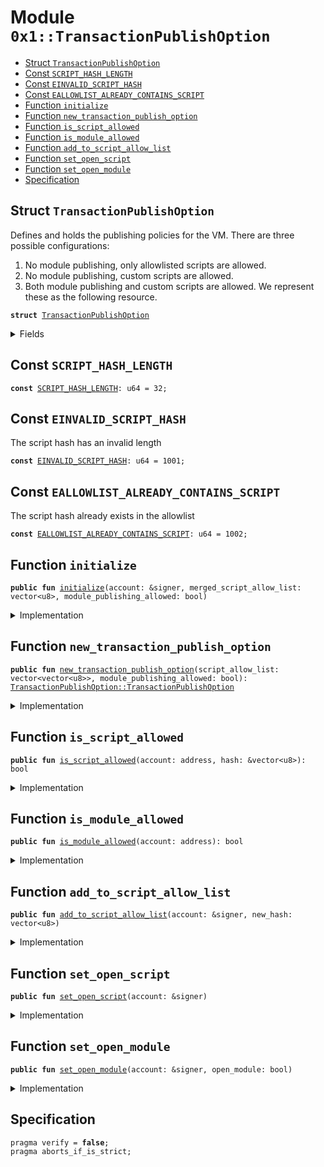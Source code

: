 
<a name="0x1_TransactionPublishOption"></a>

# Module `0x1::TransactionPublishOption`



-  [Struct <code><a href="TransactionPublishOption.md#0x1_TransactionPublishOption">TransactionPublishOption</a></code>](#0x1_TransactionPublishOption_TransactionPublishOption)
-  [Const <code><a href="TransactionPublishOption.md#0x1_TransactionPublishOption_SCRIPT_HASH_LENGTH">SCRIPT_HASH_LENGTH</a></code>](#0x1_TransactionPublishOption_SCRIPT_HASH_LENGTH)
-  [Const <code><a href="TransactionPublishOption.md#0x1_TransactionPublishOption_EINVALID_SCRIPT_HASH">EINVALID_SCRIPT_HASH</a></code>](#0x1_TransactionPublishOption_EINVALID_SCRIPT_HASH)
-  [Const <code><a href="TransactionPublishOption.md#0x1_TransactionPublishOption_EALLOWLIST_ALREADY_CONTAINS_SCRIPT">EALLOWLIST_ALREADY_CONTAINS_SCRIPT</a></code>](#0x1_TransactionPublishOption_EALLOWLIST_ALREADY_CONTAINS_SCRIPT)
-  [Function <code>initialize</code>](#0x1_TransactionPublishOption_initialize)
-  [Function <code>new_transaction_publish_option</code>](#0x1_TransactionPublishOption_new_transaction_publish_option)
-  [Function <code>is_script_allowed</code>](#0x1_TransactionPublishOption_is_script_allowed)
-  [Function <code>is_module_allowed</code>](#0x1_TransactionPublishOption_is_module_allowed)
-  [Function <code>add_to_script_allow_list</code>](#0x1_TransactionPublishOption_add_to_script_allow_list)
-  [Function <code>set_open_script</code>](#0x1_TransactionPublishOption_set_open_script)
-  [Function <code>set_open_module</code>](#0x1_TransactionPublishOption_set_open_module)
-  [Specification](#@Specification_0)


<a name="0x1_TransactionPublishOption_TransactionPublishOption"></a>

## Struct `TransactionPublishOption`

Defines and holds the publishing policies for the VM. There are three possible configurations:
1. No module publishing, only allowlisted scripts are allowed.
2. No module publishing, custom scripts are allowed.
3. Both module publishing and custom scripts are allowed.
We represent these as the following resource.


<pre><code><b>struct</b> <a href="TransactionPublishOption.md#0x1_TransactionPublishOption">TransactionPublishOption</a>
</code></pre>



<details>
<summary>Fields</summary>


<dl>
<dt>
<code>script_allow_list: vector&lt;vector&lt;u8&gt;&gt;</code>
</dt>
<dd>

</dd>
<dt>
<code>module_publishing_allowed: bool</code>
</dt>
<dd>

</dd>
</dl>


</details>

<a name="0x1_TransactionPublishOption_SCRIPT_HASH_LENGTH"></a>

## Const `SCRIPT_HASH_LENGTH`



<pre><code><b>const</b> <a href="TransactionPublishOption.md#0x1_TransactionPublishOption_SCRIPT_HASH_LENGTH">SCRIPT_HASH_LENGTH</a>: u64 = 32;
</code></pre>



<a name="0x1_TransactionPublishOption_EINVALID_SCRIPT_HASH"></a>

## Const `EINVALID_SCRIPT_HASH`

The script hash has an invalid length


<pre><code><b>const</b> <a href="TransactionPublishOption.md#0x1_TransactionPublishOption_EINVALID_SCRIPT_HASH">EINVALID_SCRIPT_HASH</a>: u64 = 1001;
</code></pre>



<a name="0x1_TransactionPublishOption_EALLOWLIST_ALREADY_CONTAINS_SCRIPT"></a>

## Const `EALLOWLIST_ALREADY_CONTAINS_SCRIPT`

The script hash already exists in the allowlist


<pre><code><b>const</b> <a href="TransactionPublishOption.md#0x1_TransactionPublishOption_EALLOWLIST_ALREADY_CONTAINS_SCRIPT">EALLOWLIST_ALREADY_CONTAINS_SCRIPT</a>: u64 = 1002;
</code></pre>



<a name="0x1_TransactionPublishOption_initialize"></a>

## Function `initialize`



<pre><code><b>public</b> <b>fun</b> <a href="TransactionPublishOption.md#0x1_TransactionPublishOption_initialize">initialize</a>(account: &signer, merged_script_allow_list: vector&lt;u8&gt;, module_publishing_allowed: bool)
</code></pre>



<details>
<summary>Implementation</summary>


<pre><code><b>public</b> <b>fun</b> <a href="TransactionPublishOption.md#0x1_TransactionPublishOption_initialize">initialize</a>(
    account: &signer,
    merged_script_allow_list: vector&lt;u8&gt;,
    module_publishing_allowed: bool,
) {
    <b>assert</b>(<a href="Timestamp.md#0x1_Timestamp_is_genesis">Timestamp::is_genesis</a>(), <a href="Errors.md#0x1_Errors_invalid_state">Errors::invalid_state</a>(<a href="Errors.md#0x1_Errors_ENOT_GENESIS">Errors::ENOT_GENESIS</a>()));
    <b>assert</b>(
        <a href="Signer.md#0x1_Signer_address_of">Signer::address_of</a>(account) == <a href="CoreAddresses.md#0x1_CoreAddresses_GENESIS_ADDRESS">CoreAddresses::GENESIS_ADDRESS</a>(),
        <a href="Errors.md#0x1_Errors_requires_address">Errors::requires_address</a>(<a href="Errors.md#0x1_Errors_PROLOGUE_ACCOUNT_DOES_NOT_EXIST">Errors::PROLOGUE_ACCOUNT_DOES_NOT_EXIST</a>()),
    );
    <b>let</b> script_allow_list = <a href="Vector.md#0x1_Vector_empty">Vector::empty</a>&lt;vector&lt;u8&gt;&gt;();
    <b>let</b> len = <a href="Vector.md#0x1_Vector_length">Vector::length</a>(&merged_script_allow_list) / <a href="TransactionPublishOption.md#0x1_TransactionPublishOption_SCRIPT_HASH_LENGTH">SCRIPT_HASH_LENGTH</a>;
    <b>let</b> i = 0;
    <b>while</b> (i &lt; len){
        <b>let</b> script_hash = <a href="Vector.md#0x1_Vector_empty">Vector::empty</a>&lt;u8&gt;();
        <b>let</b> j = 0;
        <b>while</b> (j &lt; <a href="TransactionPublishOption.md#0x1_TransactionPublishOption_SCRIPT_HASH_LENGTH">SCRIPT_HASH_LENGTH</a>){
            <b>let</b> index = <a href="TransactionPublishOption.md#0x1_TransactionPublishOption_SCRIPT_HASH_LENGTH">SCRIPT_HASH_LENGTH</a> * i + j;
            <a href="Vector.md#0x1_Vector_push_back">Vector::push_back</a>(
                &<b>mut</b> script_hash,
                *<a href="Vector.md#0x1_Vector_borrow">Vector::borrow</a>(&merged_script_allow_list, index),
            );
            j = j + 1;
        };
        <a href="Vector.md#0x1_Vector_push_back">Vector::push_back</a>&lt;vector&lt;u8&gt;&gt;(&<b>mut</b> script_allow_list, script_hash);
        i = i + 1;
    };
    <a href="Config.md#0x1_Config_publish_new_config">Config::publish_new_config</a>(
        account,
        <a href="TransactionPublishOption.md#0x1_TransactionPublishOption">TransactionPublishOption</a> { script_allow_list, module_publishing_allowed },
    );
}
</code></pre>



</details>

<a name="0x1_TransactionPublishOption_new_transaction_publish_option"></a>

## Function `new_transaction_publish_option`



<pre><code><b>public</b> <b>fun</b> <a href="TransactionPublishOption.md#0x1_TransactionPublishOption_new_transaction_publish_option">new_transaction_publish_option</a>(script_allow_list: vector&lt;vector&lt;u8&gt;&gt;, module_publishing_allowed: bool): <a href="TransactionPublishOption.md#0x1_TransactionPublishOption_TransactionPublishOption">TransactionPublishOption::TransactionPublishOption</a>
</code></pre>



<details>
<summary>Implementation</summary>


<pre><code><b>public</b> <b>fun</b> <a href="TransactionPublishOption.md#0x1_TransactionPublishOption_new_transaction_publish_option">new_transaction_publish_option</a>(
    script_allow_list: vector&lt;vector&lt;u8&gt;&gt;,
    module_publishing_allowed: bool,
): <a href="TransactionPublishOption.md#0x1_TransactionPublishOption">TransactionPublishOption</a> {
    <a href="TransactionPublishOption.md#0x1_TransactionPublishOption">TransactionPublishOption</a> { script_allow_list, module_publishing_allowed }
}
</code></pre>



</details>

<a name="0x1_TransactionPublishOption_is_script_allowed"></a>

## Function `is_script_allowed`



<pre><code><b>public</b> <b>fun</b> <a href="TransactionPublishOption.md#0x1_TransactionPublishOption_is_script_allowed">is_script_allowed</a>(account: address, hash: &vector&lt;u8&gt;): bool
</code></pre>



<details>
<summary>Implementation</summary>


<pre><code><b>public</b> <b>fun</b> <a href="TransactionPublishOption.md#0x1_TransactionPublishOption_is_script_allowed">is_script_allowed</a>(account: address, hash: &vector&lt;u8&gt;): bool {
    <b>let</b> publish_option = <a href="Config.md#0x1_Config_get_by_address">Config::get_by_address</a>&lt;<a href="TransactionPublishOption.md#0x1_TransactionPublishOption">TransactionPublishOption</a>&gt;(account);
    <a href="Vector.md#0x1_Vector_is_empty">Vector::is_empty</a>(&publish_option.script_allow_list) ||
        <a href="Vector.md#0x1_Vector_contains">Vector::contains</a>(&publish_option.script_allow_list, hash)
}
</code></pre>



</details>

<a name="0x1_TransactionPublishOption_is_module_allowed"></a>

## Function `is_module_allowed`



<pre><code><b>public</b> <b>fun</b> <a href="TransactionPublishOption.md#0x1_TransactionPublishOption_is_module_allowed">is_module_allowed</a>(account: address): bool
</code></pre>



<details>
<summary>Implementation</summary>


<pre><code><b>public</b> <b>fun</b> <a href="TransactionPublishOption.md#0x1_TransactionPublishOption_is_module_allowed">is_module_allowed</a>(account: address): bool {
    <b>let</b> publish_option = <a href="Config.md#0x1_Config_get_by_address">Config::get_by_address</a>&lt;<a href="TransactionPublishOption.md#0x1_TransactionPublishOption">TransactionPublishOption</a>&gt;(account);
    publish_option.module_publishing_allowed
}
</code></pre>



</details>

<a name="0x1_TransactionPublishOption_add_to_script_allow_list"></a>

## Function `add_to_script_allow_list`



<pre><code><b>public</b> <b>fun</b> <a href="TransactionPublishOption.md#0x1_TransactionPublishOption_add_to_script_allow_list">add_to_script_allow_list</a>(account: &signer, new_hash: vector&lt;u8&gt;)
</code></pre>



<details>
<summary>Implementation</summary>


<pre><code><b>public</b> <b>fun</b> <a href="TransactionPublishOption.md#0x1_TransactionPublishOption_add_to_script_allow_list">add_to_script_allow_list</a>(account: &signer, new_hash: vector&lt;u8&gt;) {
    <b>assert</b>(
        <a href="Signer.md#0x1_Signer_address_of">Signer::address_of</a>(account) == <a href="CoreAddresses.md#0x1_CoreAddresses_GENESIS_ADDRESS">CoreAddresses::GENESIS_ADDRESS</a>(),
        <a href="Errors.md#0x1_Errors_requires_address">Errors::requires_address</a>(<a href="Errors.md#0x1_Errors_PROLOGUE_ACCOUNT_DOES_NOT_EXIST">Errors::PROLOGUE_ACCOUNT_DOES_NOT_EXIST</a>()),
    );
    <b>assert</b>(<a href="Vector.md#0x1_Vector_length">Vector::length</a>(&new_hash) == <a href="TransactionPublishOption.md#0x1_TransactionPublishOption_SCRIPT_HASH_LENGTH">SCRIPT_HASH_LENGTH</a>, <a href="Errors.md#0x1_Errors_invalid_argument">Errors::invalid_argument</a>(<a href="Errors.md#0x1_Errors_EINVALID_ARGUMENT">Errors::EINVALID_ARGUMENT</a>()));
    <b>let</b> publish_option = <a href="Config.md#0x1_Config_get_by_address">Config::get_by_address</a>&lt;<a href="TransactionPublishOption.md#0x1_TransactionPublishOption">TransactionPublishOption</a>&gt;(
        <a href="Signer.md#0x1_Signer_address_of">Signer::address_of</a>(account),
    );
    <b>if</b> (<a href="Vector.md#0x1_Vector_contains">Vector::contains</a>(&publish_option.script_allow_list, &new_hash)) {
        <b>abort</b> <a href="TransactionPublishOption.md#0x1_TransactionPublishOption_EALLOWLIST_ALREADY_CONTAINS_SCRIPT">EALLOWLIST_ALREADY_CONTAINS_SCRIPT</a>
    };
    <a href="Vector.md#0x1_Vector_push_back">Vector::push_back</a>(&<b>mut</b> publish_option.script_allow_list, new_hash);
    <a href="Config.md#0x1_Config_set">Config::set</a>&lt;<a href="TransactionPublishOption.md#0x1_TransactionPublishOption">TransactionPublishOption</a>&gt;(account, publish_option);
}
</code></pre>



</details>

<a name="0x1_TransactionPublishOption_set_open_script"></a>

## Function `set_open_script`



<pre><code><b>public</b> <b>fun</b> <a href="TransactionPublishOption.md#0x1_TransactionPublishOption_set_open_script">set_open_script</a>(account: &signer)
</code></pre>



<details>
<summary>Implementation</summary>


<pre><code><b>public</b> <b>fun</b> <a href="TransactionPublishOption.md#0x1_TransactionPublishOption_set_open_script">set_open_script</a>(account: &signer) {
    <b>assert</b>(
        <a href="Signer.md#0x1_Signer_address_of">Signer::address_of</a>(account) == <a href="CoreAddresses.md#0x1_CoreAddresses_GENESIS_ADDRESS">CoreAddresses::GENESIS_ADDRESS</a>(),
        <a href="Errors.md#0x1_Errors_requires_address">Errors::requires_address</a>(<a href="Errors.md#0x1_Errors_PROLOGUE_ACCOUNT_DOES_NOT_EXIST">Errors::PROLOGUE_ACCOUNT_DOES_NOT_EXIST</a>()),
    );
    <b>let</b> publish_option = <a href="Config.md#0x1_Config_get_by_address">Config::get_by_address</a>&lt;<a href="TransactionPublishOption.md#0x1_TransactionPublishOption">TransactionPublishOption</a>&gt;(
        <a href="Signer.md#0x1_Signer_address_of">Signer::address_of</a>(account),
    );
    publish_option.script_allow_list = <a href="Vector.md#0x1_Vector_empty">Vector::empty</a>();
    <a href="Config.md#0x1_Config_set">Config::set</a>&lt;<a href="TransactionPublishOption.md#0x1_TransactionPublishOption">TransactionPublishOption</a>&gt;(account, publish_option);
}
</code></pre>



</details>

<a name="0x1_TransactionPublishOption_set_open_module"></a>

## Function `set_open_module`



<pre><code><b>public</b> <b>fun</b> <a href="TransactionPublishOption.md#0x1_TransactionPublishOption_set_open_module">set_open_module</a>(account: &signer, open_module: bool)
</code></pre>



<details>
<summary>Implementation</summary>


<pre><code><b>public</b> <b>fun</b> <a href="TransactionPublishOption.md#0x1_TransactionPublishOption_set_open_module">set_open_module</a>(account: &signer, open_module: bool) {
    <b>assert</b>(
        <a href="Signer.md#0x1_Signer_address_of">Signer::address_of</a>(account) == <a href="CoreAddresses.md#0x1_CoreAddresses_GENESIS_ADDRESS">CoreAddresses::GENESIS_ADDRESS</a>(),
        <a href="Errors.md#0x1_Errors_requires_address">Errors::requires_address</a>(<a href="Errors.md#0x1_Errors_PROLOGUE_ACCOUNT_DOES_NOT_EXIST">Errors::PROLOGUE_ACCOUNT_DOES_NOT_EXIST</a>()),
    );
    <b>let</b> publish_option = <a href="Config.md#0x1_Config_get_by_address">Config::get_by_address</a>&lt;<a href="TransactionPublishOption.md#0x1_TransactionPublishOption">TransactionPublishOption</a>&gt;(
        <a href="Signer.md#0x1_Signer_address_of">Signer::address_of</a>(account),
    );
    publish_option.module_publishing_allowed = open_module;
    <a href="Config.md#0x1_Config_set">Config::set</a>&lt;<a href="TransactionPublishOption.md#0x1_TransactionPublishOption">TransactionPublishOption</a>&gt;(account, publish_option);
}
</code></pre>



</details>

<a name="@Specification_0"></a>

## Specification



<pre><code>pragma verify = <b>false</b>;
pragma aborts_if_is_strict;
</code></pre>
